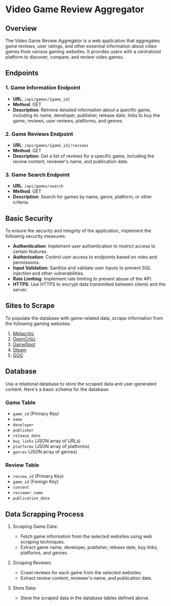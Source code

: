 # Video Game Review Aggregator

## Overview

The Video Game Review Aggregator is a web application that aggregates game reviews, user ratings, and other essential information about video games from various gaming websites. It provides users with a centralized platform to discover, compare, and review video games.

## Endpoints

### 1. Game Information Endpoint

- **URL**: `/api/games/{game_id}`
- **Method**: GET
- **Description**: Retrieve detailed information about a specific game, including its name, developer, publisher, release date, links to buy the game, reviews, user reviews, platforms, and genres.

### 2. Game Reviews Endpoint

- **URL**: `/api/games/{game_id}/reviews`
- **Method**: GET
- **Description**: Get a list of reviews for a specific game, including the review content, reviewer's name, and publication date.

### 3. Game Search Endpoint

- **URL**: `/api/games/search`
- **Method**: GET
- **Description**: Search for games by name, genre, platform, or other criteria.

## Basic Security

To ensure the security and integrity of the application, implement the following security measures:

- **Authentication**: Implement user authentication to restrict access to certain features.
- **Authorization**: Control user access to endpoints based on roles and permissions.
- **Input Validation**: Sanitize and validate user inputs to prevent SQL injection and other vulnerabilities.
- **Rate Limiting**: Implement rate limiting to prevent abuse of the API.
- **HTTPS**: Use HTTPS to encrypt data transmitted between clients and the server.

## Sites to Scrape

To populate the database with game-related data, scrape information from the following gaming websites:

1. [Metacritic](https://www.metacritic.com/)
2. [OpenCritic](https://opencritic.com/)
3. [GameSpot](https://www.gamespot.com/)
4. [Steam](https://store.steampowered.com/)
5. [GOG](https://www.gog.com/)

## Database

Use a relational database to store the scraped data and user-generated content. Here's a basic schema for the database:

### Game Table

- `game_id` (Primary Key)
- `name` 
- `developer`
- `publisher`
- `release_date`
- `buy_links` (JSON array of URLs)
- `platforms` (JSON array of platforms)
- `genres` (JSON array of genres)

### Review Table

- `review_id` (Primary Key)
- `game_id` (Foreign Key)
- `content`
- `reviewer_name`
- `publication_date`

## Data Scrapping Process

1. Scraping Game Data:

   - Fetch game information from the selected websites using web scraping techniques.
   - Extract game name, developer, publisher, release date, buy links, platforms, and genres.

2. Scraping Reviews:

   - Crawl reviews for each game from the selected websites.
   - Extract review content, reviewer's name, and publication date.

3. Store Data:
   - Store the scraped data in the database tables defined above.

